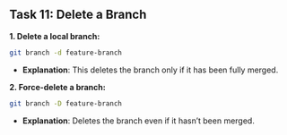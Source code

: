 ## **Task 11: Delete a Branch**

**1. Delete a local branch:**  

   ```bash
   git branch -d feature-branch
   ```
   - **Explanation**: This deletes the branch only if it has been fully merged.  

**2. Force-delete a branch:**

   ```bash
   git branch -D feature-branch
   ```
   - **Explanation**: Deletes the branch even if it hasn’t been merged.
